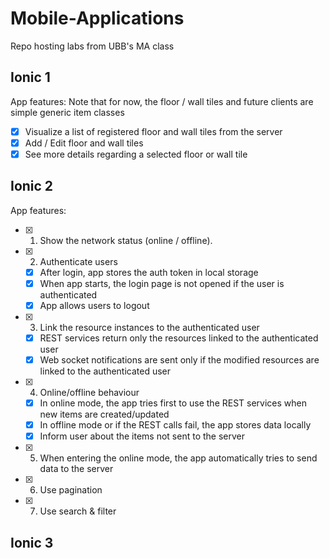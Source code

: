 # Mobile-Applications
Repo hosting labs from UBB's MA class

## Ionic 1
App features:
Note that for now, the floor / wall tiles and future clients are simple generic item classes
 - [x] Visualize a list of registered floor and wall tiles from the server
 - [x] Add / Edit floor and wall tiles
 - [x] See more details regarding a selected floor or wall tile

## Ionic 2
App features:
 - [x] 1. Show the network status (online / offline).
 - [x] 2. Authenticate users 
	- [x] After login, app stores the auth token in local storage
	- [x] When app starts, the login page is not opened if the user is authenticated
	- [x] App allows users to logout
 - [X] 3. Link the resource instances to the authenticated user
	- [X] REST services return only the resources linked to the authenticated user
	- [X] Web socket notifications are sent only if the modified resources are linked to the authenticated user
 - [X] 4. Online/offline behaviour
	- [X] In online mode, the app tries first to use the REST services when new items are created/updated
	- [X] In offline mode or if the REST calls fail, the app stores data locally
	- [X] Inform user about the items not sent to the server
 - [X] 5. When entering the online mode, the app automatically tries to send data to the server
 - [X] 6. Use pagination
 - [X] 7. Use search & filter
 
## Ionic 3

